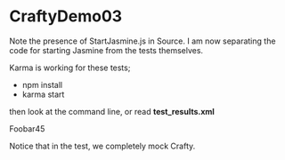 CraftyDemo03
============

Note the presence of StartJasmine.js in Source. I am now
separating the code for starting Jasmine from the tests
themselves.

Karma is working for these tests;

- npm install
- karma start

then look at the command line, or read **test_results.xml**

Foobar45

Notice that in the test, we completely mock Crafty.